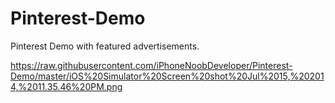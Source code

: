 Pinterest-Demo
==============

Pinterest Demo with featured advertisements.

https://raw.githubusercontent.com/iPhoneNoobDeveloper/Pinterest-Demo/master/iOS%20Simulator%20Screen%20shot%20Jul%2015,%202014,%2011.35.46%20PM.png
